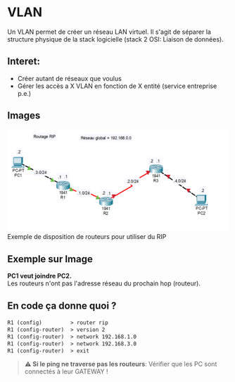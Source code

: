 # VLAN
Un VLAN permet de créer un réseau LAN virtuel. Il s'agit de séparer la structure physique de la stack logicielle
(stack 2 OSI: Liaison de données).

## Interet:
- Créer autant de réseaux que voulus
- Gérer les accès a X VLAN en fonction de X entité (service entreprise p.e.)

## Images
![img.png](img.png)Exemple de disposition de routeurs pour utiliser du RIP

## Exemple sur Image
<b>PC1 veut joindre PC2.</b><br>
Les routeurs n'ont pas l'adresse réseau du prochain hop (routeur).<br>

## En code ça donne quoi ?
```
R1 (config)         > router rip
R1 (config-router)  > version 2
R1 (config-router)  > network 192.168.1.0
R1 (config-router)  > network 192.168.3.0
R1 (config-router)  > exit
```
>  **⚠️ Si le ping ne traverse pas les routeurs**: Vérifier que les PC sont connectés à leur GATEWAY !